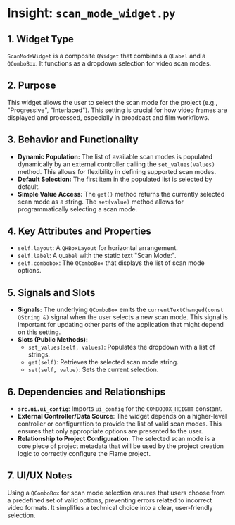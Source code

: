 # Insight: `scan_mode_widget.py`

## 1. Widget Type

`ScanModeWidget` is a composite `QWidget` that combines a `QLabel` and a `QComboBox`. It functions as a dropdown selection for video scan modes.

## 2. Purpose

This widget allows the user to select the scan mode for the project (e.g., "Progressive", "Interlaced"). This setting is crucial for how video frames are displayed and processed, especially in broadcast and film workflows.

## 3. Behavior and Functionality

- **Dynamic Population:** The list of available scan modes is populated dynamically by an external controller calling the `set_values(values)` method. This allows for flexibility in defining supported scan modes.
- **Default Selection:** The first item in the populated list is selected by default.
- **Simple Value Access:** The `get()` method returns the currently selected scan mode as a string. The `set(value)` method allows for programmatically selecting a scan mode.

## 4. Key Attributes and Properties

- `self.layout`: A `QHBoxLayout` for horizontal arrangement.
- `self.label`: A `QLabel` with the static text "Scan Mode:".
- `self.combobox`: The `QComboBox` that displays the list of scan mode options.

## 5. Signals and Slots

- **Signals:** The underlying `QComboBox` emits the `currentTextChanged(const QString &)` signal when the user selects a new scan mode. This signal is important for updating other parts of the application that might depend on this setting.
- **Slots (Public Methods):**
  - `set_values(self, values)`: Populates the dropdown with a list of strings.
  - `get(self)`: Retrieves the selected scan mode string.
  - `set(self, value)`: Sets the current selection.

## 6. Dependencies and Relationships

- **`src.ui.ui_config`**: Imports `ui_config` for the `COMBOBOX_HEIGHT` constant.
- **External Controller/Data Source**: The widget depends on a higher-level controller or configuration to provide the list of valid scan modes. This ensures that only appropriate options are presented to the user.
- **Relationship to Project Configuration**: The selected scan mode is a core piece of project metadata that will be used by the project creation logic to correctly configure the Flame project.

## 7. UI/UX Notes

Using a `QComboBox` for scan mode selection ensures that users choose from a predefined set of valid options, preventing errors related to incorrect video formats. It simplifies a technical choice into a clear, user-friendly selection.
